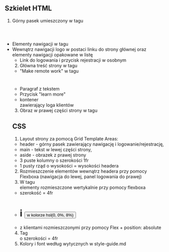 ## Szkielet HTML

1. Górny pasek umieszczony w tagu <header>

- Elementy nawigacji w tagu <nav>
- Wewnątrz nawigacji logo w postaci linku do strony głównej oraz elementy nawigacji opakowane w listę <ul>
- Link do logowania i przycisk rejestracji w osobnym <div>

2. Główna treść strony w tagu <main>

- "Make remote work" w tagu <h1>
- Paragraf z tekstem
- Przycisk "learn more"
- kontener <div> zawierający loga klientów

3. Obraz w prawej części strony w tagu <aside>

## CSS

1. Layout strony za pomocą Grid Template Areas:

- header - górny pasek zawierający nawigację i logowanie/rejestrację,
- main - tekst w lewej części strony,
- aside - obrazek z prawej strony
- 3 puste kolumny o szerokości 1fr
- 1 pusty rząd o wysokości = wysokości headera

2. Rozmieszczenie elementów wewnątrz headera przy pomocy Flexboxa (nawigacja do lewej, panel logowania do prawej)
3. W tagu <main> elementy rozmieszczone wertykalnie przy pomocy flexboxa

- szerokość = 4fr
- <h1> i <button> w kolorze hsl(0, 0%, 8%)
- <div> z klientami rozmieszczonymi przy pomocy Flex + position: absolute

4. Tag <aside> o szerokości = 4fr
5. Kolory i font według wytycznych w style-guide.md
